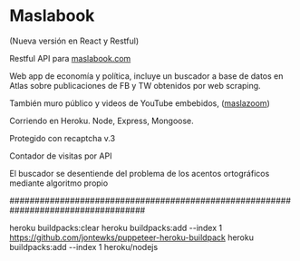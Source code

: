 # Maslabook

(Nueva versión en React y Restful)

Restful API para [maslabook.com]

Web app de economía y política, incluye un buscador a base de datos en Atlas sobre publicaciones de FB y TW obtenidos por web scraping.

También muro público y videos de YouTube embebidos, ([maslazoom])

Corriendo en Heroku. Node, Express, Mongoose.

Protegido con recaptcha v.3

Contador de visitas por API

El buscador se desentiende del problema de los acentos ortográficos mediante algoritmo propio

[maslabook.com]: <https://maslabook.com/>
[maslazoom]: <https://maslabook.com/maslazoom/>


###################################################################################

heroku buildpacks:clear
heroku buildpacks:add --index 1 https://github.com/jontewks/puppeteer-heroku-buildpack
heroku buildpacks:add --index 1 heroku/nodejs
